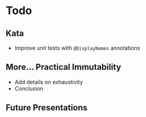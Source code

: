 # Todo

## Kata

* Improve unit tests with `@DisplayNames` annotations

## More... Practical Immutability

* Add details on exhaustivity
* Conclusion

## Future Presentations
